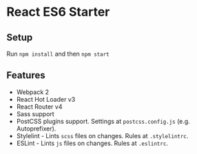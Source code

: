 React ES6 Starter
==================

Setup
-------

Run `npm install` and then `npm start`

Features
----------

- Webpack 2
- React Hot Loader v3
- React Router v4
- Sass support
- PostCSS plugins support. Settings at `postcss.config.js` (e.g. Autoprefixer).
- Stylelint - Lints `scss` files on changes. Rules at `.stylelintrc`.
- ESLint - Lints `js` files on changes. Rules at `.eslintrc`.
